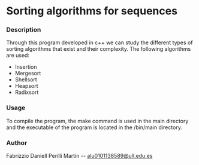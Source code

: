 # Sorting algorithms for sequences

### Description

Through this program developed in c++ we can study the different types of sorting algorithms that exist and their complexity. The following algorithms are used:

- Insertion
- Mergesort
- Shellsort
- Heapsort
- Radixsort

### Usage

To compile the program, the make command is used in the main directory and the executable of the program is located in the /bin/main directory.


### Author

Fabrizzio Daniell Perilli Martín -- alu0101138589@ull.edu.es

